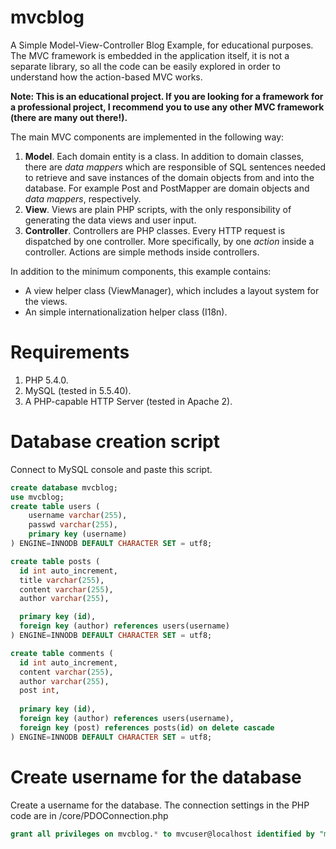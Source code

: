 mvcblog
=======

A Simple Model-View-Controller Blog Example, for educational purposes. The MVC framework is embedded in the application itself, it is not a separate library, so all the code can be easily explored in order to understand how the action-based MVC works.

**Note: This is an educational project. If you are looking for a framework for a professional project, I recommend you to use any other MVC framework (there are many out there!).**

The main MVC components are implemented in the following way:

1. **Model**. Each domain entity is a class. In addition to domain classes, there are _data mappers_ which are responsible of SQL sentences needed to retrieve and save instances of the domain objects from and into the database. For example Post and PostMapper are domain objects and _data mappers_, respectively.
2. **View**. Views are plain PHP scripts, with the only responsibility of generating the data views and user input.
3. **Controller**. Controllers are PHP classes. Every HTTP request is dispatched by one controller. More specifically, by one _action_ inside a controller. Actions are simple methods inside controllers.

In addition to the minimum components, this example contains:

- A view helper class (ViewManager), which includes a layout system for the views.
- An simple internationalization helper class (I18n).

# Requirements
1. PHP 5.4.0.
2. MySQL (tested in 5.5.40).
3. A PHP-capable HTTP Server (tested in Apache 2).

# Database creation script
Connect to MySQL console and paste this script.
```sql
create database mvcblog;
use mvcblog;
create table users ( 
    username varchar(255), 
    passwd varchar(255), 
    primary key (username) 
) ENGINE=INNODB DEFAULT CHARACTER SET = utf8;

create table posts ( 
  id int auto_increment, 
  title varchar(255),
  content varchar(255), 
  author varchar(255), 

  primary key (id), 
  foreign key (author) references users(username)
) ENGINE=INNODB DEFAULT CHARACTER SET = utf8;

create table comments (
  id int auto_increment,   
  content varchar(255), 
  author varchar(255), 
  post int, 
  
  primary key (id),  
  foreign key (author) references users(username), 
  foreign key (post) references posts(id) on delete cascade
) ENGINE=INNODB DEFAULT CHARACTER SET = utf8;
```
# Create username for the database
Create a username for the database. The connection settings in the PHP code are in /core/PDOConnection.php
```sql
grant all privileges on mvcblog.* to mvcuser@localhost identified by "mvcblogpass";
```